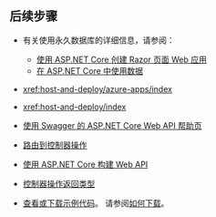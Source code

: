 ## <a name="next-steps"></a>后续步骤

* 有关使用永久数据库的详细信息，请参阅：

  * [使用 ASP.NET Core 创建 Razor 页面 Web 应用](xref:tutorials/index)
  * [在 ASP.NET Core 中使用数据](xref:data/index)

* <xref:host-and-deploy/azure-apps/index>
* <xref:host-and-deploy/index>
* [使用 Swagger 的 ASP.NET Core Web API 帮助页](xref:tutorials/web-api-help-pages-using-swagger)
* [路由到控制器操作](xref:mvc/controllers/routing)
* [使用 ASP.NET Core 构建 Web API](xref:web-api/index)
* [控制器操作返回类型](xref:web-api/action-return-types)
* [查看或下载示例代码](https://github.com/aspnet/Docs/tree/master/aspnetcore/tutorials/first-web-api/samples)。 请参阅[如何下载](xref:tutorials/index#how-to-download-a-sample)。
